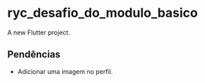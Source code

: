 # ryc_desafio_do_modulo_basico

A new Flutter project.

## Pendências

- Adicionar uma imagem no perfil.
